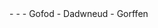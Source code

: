 <meta data-spell-branch  data-spell-update-dyn-onchange>
- <meta data-dyn="spell-word-prediction" data-words-file="cy-bangor_CEG.json" data-max-nodes="3" data-predict-after-n-chars="3">
- <meta data-dyn="spell-letter-prediction" data-words-file="cy-bangor_CEG.json">
- Gofod <meta data-spell-letter=" ">
- Dadwneud <meta data-spell-delchar>
- Gorffen <meta data-spell-finish>
